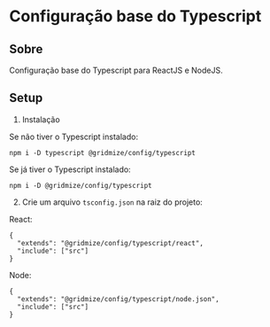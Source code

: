 # Configuração base do Typescript

## Sobre

Configuração base do Typescript para ReactJS e NodeJS.

## Setup

1. Instalação

Se não tiver o Typescript instalado:

```
npm i -D typescript @gridmize/config/typescript
```

Se já tiver o Typescript instalado:

```
npm i -D @gridmize/config/typescript
```

2. Crie um arquivo `tsconfig.json` na raiz do projeto:

React:

```
{
  "extends": "@gridmize/config/typescript/react",
  "include": ["src"]
}
```

Node:

```
{
  "extends": "@gridmize/config/typescript/node.json",
  "include": ["src"]
}
```

